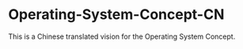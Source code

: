 # Operating-System-Concept-CN
This is a Chinese translated vision for the Operating System Concept.
